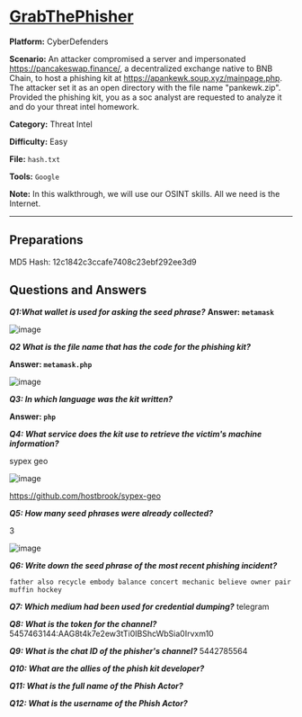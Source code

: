 # <a href="https://cyberdefenders.org/blueteam-ctf-challenges/grabthephisher/">GrabThePhisher</a>

**Platform:** CyberDefenders

**Scenario:** An attacker compromised a server and impersonated https://pancakeswap.finance/, a decentralized exchange native to BNB Chain, to host a phishing kit at https://apankewk.soup.xyz/mainpage.php. The attacker set it as an open directory with the file name "pankewk.zip".  Provided the phishing kit, you as a soc analyst are requested to analyze it and do your threat intel homework.

**Category:** Threat Intel

**Difficulty:** Easy

**File:** `hash.txt`

**Tools:** `Google` 

**Note:** In this walkthrough, we will use our OSINT skills. All we need is the Internet.

---

## **Preparations**

MD5 Hash: 12c1842c3ccafe7408c23ebf292ee3d9 

## **Questions and Answers**

***Q1:What wallet is used for asking the seed phrase?***
**Answer: `metamask`**

![image](https://github.com/user-attachments/assets/47be8401-4ba7-4c1f-82df-22240f3ec34e)

***Q2 What is the file name that has the code for the phishing kit?***

**Answer: `metamask.php`**

![image](https://github.com/user-attachments/assets/b0735c66-95fb-4774-a73c-ceaef92d82a2)


***Q3: In which language was the kit written?***

**Answer: `php`**

***Q4: What service does the kit use to retrieve the victim's machine information?***

sypex geo

![image](https://github.com/user-attachments/assets/6cb60321-9544-4ab9-90ff-abd6122ebe91)

https://github.com/hostbrook/sypex-geo

***Q5: How many seed phrases were already collected?***

3

![image](https://github.com/user-attachments/assets/be692910-397a-4d79-8450-0254363335dd)


***Q6: Write down the seed phrase of the most recent phishing incident?***

`father also recycle embody balance concert mechanic believe owner pair muffin hockey`

***Q7: Which medium had been used for credential dumping?***
telegram

***Q8: What is the token for the channel?***
5457463144:AAG8t4k7e2ew3tTi0IBShcWbSia0Irvxm10

***Q9: What is the chat ID of the phisher's channel?***
5442785564

***Q10: What are the allies of the phish kit developer?***
 
***Q11: What is the full name of the Phish Actor?***

***Q12: What is the username of the Phish Actor?***
